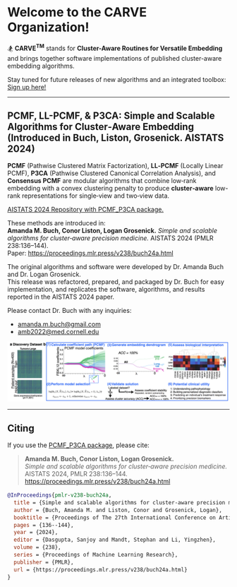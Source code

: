 # Welcome to the CARVE Organization!

🏂 **CARVE<sup>TM</sup>** stands for **Cluster-Aware Routines for Versatile Embedding** and brings together software implementations of published cluster-aware embedding algorithms.

Stay tuned for future releases of new algorithms and an integrated toolbox: [Sign up here!](https://forms.gle/23DBTM6UiZemfvw98) 

---

## PCMF, LL-PCMF, & P3CA: Simple and Scalable Algorithms for Cluster‑Aware Embedding (Introduced in Buch, Liston, Grosenick. AISTATS 2024)

**PCMF** (Pathwise Clustered Matrix Factorization), **LL‑PCMF** (Locally Linear PCMF), **P3CA** (Pathwise Clustered Canonical Correlation Analysis), and **Consensus PCMF** are modular algorithms that combine low‑rank embedding with a convex clustering penalty to produce **cluster‑aware** low-rank representations for single‑view and two‑view data.

[AISTATS 2024 Repository with PCMF_P3CA package.](https://github.com/carve-ai/PCMF_P3CA)

These methods are introduced in:  
**Amanda M. Buch, Conor Liston, Logan Grosenick.** *Simple and scalable algorithms for cluster‑aware precision medicine.* AISTATS 2024 (PMLR 238:136–144).  
Paper: https://proceedings.mlr.press/v238/buch24a.html

The original algorithms and software were developed by Dr. Amanda Buch and Dr. Logan Grosenick.  
This release was refactored, prepared, and packaged by Dr. Buch for easy implementation, and replicates the software, algorithms, and results reported in the AISTATS 2024 paper.

Please contact Dr. Buch with any inquiries:
- amanda.m.buch@gmail.com
- amb2022@med.cornell.edu

![Overview of PCMF method (Figure 2 in AISTATS 2024 paper).](overview-github.png)

---
## Citing
If you use the [PCMF_P3CA package](https://github.com/carve-ai/PCMF_P3CA), please cite:

> **Amanda M. Buch, Conor Liston, Logan Grosenick.**  
> *Simple and scalable algorithms for cluster‑aware precision medicine.*  
> AISTATS 2024, PMLR 238:136–144.  
> https://proceedings.mlr.press/v238/buch24a.html

```bibtex
@InProceedings{pmlr-v238-buch24a,
  title = {Simple and scalable algorithms for cluster-aware precision medicine},
  author = {Buch, Amanda M. and Liston, Conor and Grosenick, Logan},
  booktitle = {Proceedings of The 27th International Conference on Artificial Intelligence and Statistics},
  pages = {136--144},
  year = {2024},
  editor = {Dasgupta, Sanjoy and Mandt, Stephan and Li, Yingzhen},
  volume = {238},
  series = {Proceedings of Machine Learning Research},
  publisher = {PMLR},
  url = {https://proceedings.mlr.press/v238/buch24a.html}
}
```
